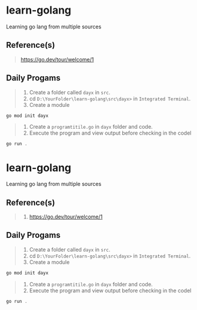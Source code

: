# learn-golang

Learning go lang from multiple sources

## Reference(s)

>https://go.dev/tour/welcome/1 

## Daily Progams

> 1. Create a folder called `dayx` in `src`.
> 1. cd `D:\YourFolder\learn-golang\src\dayx>` in `Integrated Terminal`.
> 1. Create a module

```powershell
go mod init dayx
```

> 1. Create a `programtitile.go` in `dayx` folder and code.
> 1. Execute the program and view output before checking in the codel

```powershell
go run .
```
# learn-golang

Learning go lang from multiple sources

## Reference(s)

> 1. <https://go.dev/tour/welcome/1>

## Daily Progams

> 1. Create a folder called `dayx` in `src`.
> 1. cd `D:\YourFolder\learn-golang\src\dayx>` in `Integrated Terminal`.
> 1. Create a module

```powershell
go mod init dayx
```

> 1. Create a `programtitile.go` in `dayx` folder and code.
> 1. Execute the program and view output before checking in the codel

```powershell
go run .
